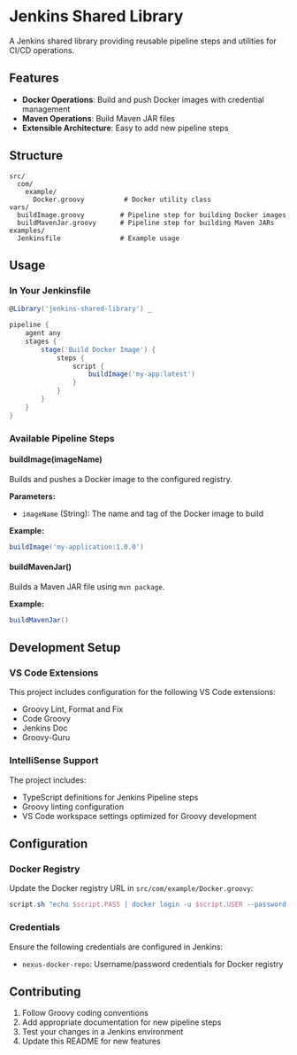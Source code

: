 # Jenkins Shared Library

A Jenkins shared library providing reusable pipeline steps and utilities for CI/CD operations.

## Features

- **Docker Operations**: Build and push Docker images with credential management
- **Maven Operations**: Build Maven JAR files
- **Extensible Architecture**: Easy to add new pipeline steps

## Structure

```
src/
  com/
    example/
      Docker.groovy          # Docker utility class
vars/
  buildImage.groovy         # Pipeline step for building Docker images
  buildMavenJar.groovy      # Pipeline step for building Maven JARs
examples/
  Jenkinsfile               # Example usage
```

## Usage

### In Your Jenkinsfile

```groovy
@Library('jenkins-shared-library') _

pipeline {
    agent any
    stages {
        stage('Build Docker Image') {
            steps {
                script {
                    buildImage('my-app:latest')
                }
            }
        }
    }
}
```

### Available Pipeline Steps

#### buildImage(imageName)

Builds and pushes a Docker image to the configured registry.

**Parameters:**

- `imageName` (String): The name and tag of the Docker image to build

**Example:**

```groovy
buildImage('my-application:1.0.0')
```

#### buildMavenJar()

Builds a Maven JAR file using `mvn package`.

**Example:**

```groovy
buildMavenJar()
```

## Development Setup

### VS Code Extensions

This project includes configuration for the following VS Code extensions:

- Groovy Lint, Format and Fix
- Code Groovy
- Jenkins Doc
- Groovy-Guru

### IntelliSense Support

The project includes:

- TypeScript definitions for Jenkins Pipeline steps
- Groovy linting configuration
- VS Code workspace settings optimized for Groovy development

## Configuration

### Docker Registry

Update the Docker registry URL in `src/com/example/Docker.groovy`:

```groovy
script.sh "echo $script.PASS | docker login -u $script.USER --password-stdin YOUR_REGISTRY_URL"
```

### Credentials

Ensure the following credentials are configured in Jenkins:

- `nexus-docker-repo`: Username/password credentials for Docker registry

## Contributing

1. Follow Groovy coding conventions
2. Add appropriate documentation for new pipeline steps
3. Test your changes in a Jenkins environment
4. Update this README for new features
